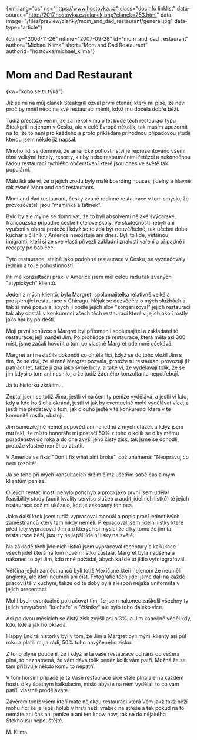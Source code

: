 
{xml:lang="cs" ns="https://www.hostovka.cz" class="docinfo linklist" data-source="http://2017.hostovka.cz/clanek.php?clanek=253.html" data-image="/files/preview/clanky/mom\_and\_dad_restaurant/general.jpg" data-type="article"}

{ctime="2006-11-26" mtime="2007-09-28" id="mom\_and\_dad\_restaurant" author="Michael Klíma" short="Mom and Dad Restaurant" authorid="hostovka/michael\_klima"}

# Mom and Dad Restaurant

<!-- generated attribute kw by user_udpatekw.sh on 2019-03-13, do not edit -->

{kw="koho se to týká"}

Již se mi na můj článek Steakgrill ozval první čtenář, který mi píše, že neví proč by mněl něco na své restauraci měnit, když mu docela dobře běží.

Tudíž přestože věřím, že za několik málo let bude těch restaurací typu Steakgrill nejenom v Česku, ale v celé Evropě několik, tak musím upozornit na to, že to není pro každého a proto přikládám příhodnou případovou studii kterou jsem někde již napsal.

Mnoho lidí se domnívá, že americké pohostinství je representováno všemi těmi velkými hotely, resorty, kluby nebo restauračními řetězci a nekonečnou řadou restaurací rychlého občerstvení které jsou dnes ve světě tak populární.

Málo lidí ale ví, že u jejich zrodu byly malé boarding houses, jídelny a hlavně tak zvané Mom and dad restaurants.

Mom and dad restaurant, česky zvané rodinné restaurace v tom smyslu, že provozovateli jsou "maminka a tatínek".

Bylo by ale mylné se domnívat, že to byli absolventi nějaké švýcarské, francouzské případně české hotelové školy. Ve skutečnosti nebyli ani vyučeni v oboru protože i když se to zdá být neuvěřitelné, tak učební doba kuchař a číšník v Americe neexistuje ani dnes. Byli to lidé, většinou imigranti, kteří si ze své vlasti přivezli základní znalosti vaření a případně i recepty po babičce.

Tyto restaurace, stejně jako podobné restaurace v Česku, se vyznačovaly jedním a to je pohostinností.

Při mé konzultační praxi v Americe jsem měl celou řadu tak zvaných "atypických" klientů.

Jeden z mých klientů, byla Margret, spolumajitelka relativně velké a prosperující restaurace v Chicagu. Nějak se dozvěděla o mých službách a tak si mně pozvala, abych ji podle jejích slov "zorganizoval" jejich restauraci tak aby obstáli v konkurenci všech těch restaurací které v jejich okolí rostly jako houby po dešti.

Moji první schůzce s Margret byl přítomen i spolumajitel a zakladatel té restaurace, její manžel Jim. Po prohlídce té restaurace, která měla asi 300 míst, jsme začali hovořit o tom co vlastně Margret ode mně očekává.

Margret ani nestačila dokončit co chtěla říci, když se do toho vložil Jim s tím, že se diví, že si mně Margret pozvala, protože tu restauraci provozují již patnáct let, takže ji zná jako svoje boty, a také ví, že vydělávají tolik, že se jim kdysi o tom ani nesnilo, a že tudíž žádného konzultanta nepotřebují.

Já tu historku zkrátím...

Zeptal jsem se totiž Jima, jestli ví na čem ty peníze vydělává, a jestli ví kdo, kdy a kde ho šidí a okrádá, jestli ví jak by eventuelně mohl vydělávat více, a jestli má představy o tom, jak dlouho ještě v té konkurenci která v té komunitě rostla, obstojí.

Jim samozřejmě neměl odpověď ani na jednu z mých otázek a když jsem mu řekl, že místo honoráře mi postačí 50% z toho o kolik se díky mému poradenství do roka a do dne zvýší jeho čistý zisk, tak jsme se dohodli, protože vlastně neměl co ztratit.

V Americe se říká: "Don't fix what aint broke", což znamená: "Neopravuj co není rozbité".

Já se toho při mých konsultacích držím čímž ušetřím sobě čas a mým klientům peníze.

O jejich rentabilnosti nebylo pohchyb a proto jako první jsem udělal feasibility study (audit kvality servisu služeb a audit jídelních lístků) té jejich restaurace což mi ukázalo, kde je zakopaný ten pes.

Jako další krok jsem tudíž vypracoval manuál a popis prací jednotlivých zaměstnanců který tam nikdy neměli. Přepracoval jsem jídelní lístky které před lety vypracoval Jim a o kterých si myslel že díky tomu že jim ta restaurace běží, jsou ty nejlepší jídelní lísky na světě.

Na základě těch jídelních lístků jsem vypracoval receptury a kalkulace všech jídel která na tom novém lístku zůstala. Margret byla nadšená a nakonec to byl Jim, kdo mně požádal, abych každé to jídlo vyfotografoval.

Většina jejich zaměstnanců byli totiž Mexičané kteří nejenom že neuměli anglicky, ale kteří neuměli ani číst. Fotografie těch jídel jsme dali na každé pracoviště v kuchyni, takže od té doby byla alespoň nějaká uniformita v jejich presentaci.

Mohl bych eventuálně pokračovat tím, že jsem nakonec zaškolil všechny ty jejich nevyučené "kuchaře" a "číšníky" ale bylo toho daleko více.

Asi po dvou měsících se čistý zisk zvýšil asi o 3%, a Jim konečně věděl kdy, kdo, kde a jak ho okrádá.

Happy End té historky byl v tom, že Jim a Margret byli mými klienty asi půl roku a platili mi, a rádi, 50% toho navýšeného zisku.

Z toho plyne poučení, že i když je ta vaše restaurace od rána do večera plná, to neznamená, že vám dává tolik peněz kolik vám patří. Možná že se tam přiživuje někdo komu to nepatří.

V tom horším případě je ta Vaše restaurace sice stále plná ale na každém hostu díky špatným kalkulacím, místo abyste na něm vydělali to co vám patří, vlastně proděláváte.

Závěrem tudíž všem kteří máte nějakou restauraci která Vám jakž takž běží mohu říci že je lepší holub v hrsti nežli vrabec na střeše a tak pokud na to nemáte ani čas ani peníze a ani ten know how, tak se do nějakého Stekhousu nepouštějte.

M. Klima

